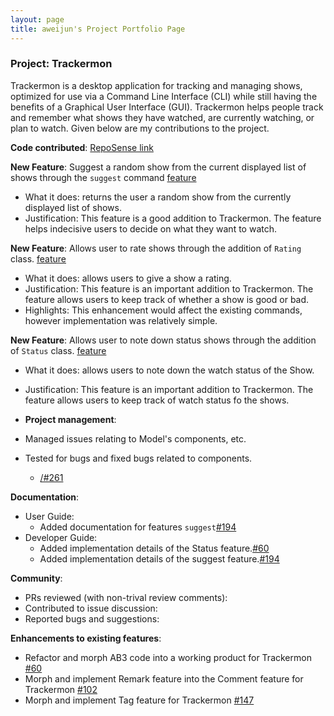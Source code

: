 ```yaml
---
layout: page
title: aweijun's Project Portfolio Page
---
```


### Project: Trackermon

Trackermon is a desktop application for tracking and managing shows, optimized for use via a Command Line Interface (CLI) while still having the benefits of a Graphical User Interface (GUI). Trackermon helps people track and remember what shows they have watched, are currently watching, or plan to watch.
Given below are my contributions to the project.

**Code contributed**: [RepoSense link](https://nus-cs2103-ay2122s2.github.io/tp-dashboard/?search=aweijun&sort=groupTitle&sortWithin=title&timeframe=commit&mergegroup=&groupSelect=groupByRepos&breakdown=true&checkedFileTypes=docs~functional-code~test-code~other&since=2022-02-18)

**New Feature**: Suggest a random show from the current displayed list of shows through the `suggest` command [feature](https://github.com/AY2122S2-CS2103T-T09-3/tp/pull/185)
* What it does: returns the user a random show from the currently displayed list of shows.
* Justification: This feature is a good addition to Trackermon. The feature helps indecisive users to decide on what they want to watch.

**New Feature**: Allows user to rate shows through the addition of `Rating` class. [feature](https://github.com/AY2122S2-CS2103T-T09-3/tp/pull/175)
* What it does: allows users to give a show a rating.
* Justification: This feature is an important addition to Trackermon. The feature allows users to keep track of whether a show is good or bad.
* Highlights: This enhancement would affect the existing commands, however implementation was relatively simple.

**New Feature**: Allows user to note down status shows through the addition of `Status` class. [feature](https://github.com/AY2122S2-CS2103T-T09-3/tp/pull/60)
* What it does: allows users to note down the watch status of the Show.
* Justification: This feature is an important addition to Trackermon. The feature allows users to keep track of watch status fo the shows.

* **Project management**:
* Managed issues relating to Model's components, etc. 
* Tested for bugs and fixed bugs related to components.
  * [/#261](https://github.com/AY2122S2-CS2103T-T09-3/tp/pull/261)

**Documentation**:
* User Guide: 
  * Added documentation for features `suggest`[\#194](https://github.com/AY2122S2-CS2103T-T09-3/tp/pull/194)
* Developer Guide:
  * Added implementation details of the Status feature.[\#60](https://github.com/AY2122S2-CS2103T-T09-3/tp/pull/60)
  * Added implementation details of the suggest feature.[\#194](https://github.com/AY2122S2-CS2103T-T09-3/tp/pull/194)

**Community**:
* PRs reviewed (with non-trival review comments):
* Contributed to issue discussion:
* Reported bugs and suggestions:

**Enhancements to existing features**:
* Refactor and morph AB3 code into a working product for Trackermon [\#60](https://github.com/AY2122S2-CS2103T-T09-3/tp/pull/60)
* Morph and implement Remark feature into the Comment feature for Trackermon [\#102](https://github.com/AY2122S2-CS2103T-T09-3/tp/pull/102)
* Morph and implement Tag feature for Trackermon [\#147](https://github.com/AY2122S2-CS2103T-T09-3/tp/pull/147)
